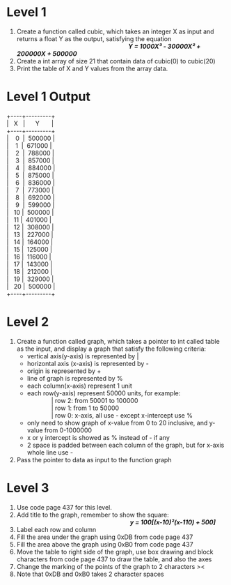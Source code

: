 # Level 1
1. Create a function called cubic, which takes an integer X as input and returns a float Y as
the output, satisfying the equation</br>
&nbsp;&nbsp;&nbsp;&nbsp;&nbsp;&nbsp;&nbsp;&nbsp;&nbsp;&nbsp;&nbsp;&nbsp;&nbsp;&nbsp;&nbsp;&nbsp;&nbsp;&nbsp;&nbsp;&nbsp;&nbsp;&nbsp;&nbsp;&nbsp;&nbsp;&nbsp;&nbsp;&nbsp;&nbsp;&nbsp;&nbsp;&nbsp;&nbsp;&nbsp;&nbsp;&nbsp;&nbsp;&nbsp;&nbsp;&nbsp;&nbsp;&nbsp;&nbsp;&nbsp;&nbsp;&nbsp;&nbsp;&nbsp;&nbsp;&nbsp;&nbsp;&nbsp;&nbsp;&nbsp;&nbsp;&nbsp;&nbsp;&nbsp;&nbsp;&nbsp;&nbsp;&nbsp;&nbsp;&nbsp;&nbsp;***Y = 1000X³ - 30000X² + 200000X + 500000***
2. Create a int array of size 21 that contain data of cubic(0) to cubic(20)
3. Print the table of X and Y values from the array data.</br>

# Level 1 Output
+----+---------+</br>
|&nbsp;&nbsp; X&nbsp;&nbsp;&nbsp;|&nbsp;&nbsp;&nbsp;&nbsp;&nbsp;   Y&nbsp; &nbsp;&nbsp;&nbsp;&nbsp;&nbsp;|</br>
+----+---------+</br>
|&nbsp;&nbsp;&nbsp;&nbsp;0&nbsp; | &nbsp;500000 |</br> 
|&nbsp;&nbsp;&nbsp;&nbsp;1&nbsp; | &nbsp;671000 |</br>
|&nbsp;&nbsp;&nbsp;&nbsp;2&nbsp; | &nbsp;788000 |</br>
|&nbsp;&nbsp;&nbsp;&nbsp;3&nbsp; | &nbsp;857000 |</br>
|&nbsp;&nbsp;&nbsp;&nbsp;4&nbsp; | &nbsp;884000 |</br>
|&nbsp;&nbsp;&nbsp;&nbsp;5&nbsp; | &nbsp;875000 |</br>
|&nbsp;&nbsp;&nbsp;&nbsp;6&nbsp; | &nbsp;836000 |</br>
|&nbsp;&nbsp;&nbsp;&nbsp;7&nbsp; | &nbsp;773000 |</br>
|&nbsp;&nbsp;&nbsp;&nbsp;8&nbsp; | &nbsp;692000 |</br>
|&nbsp;&nbsp;&nbsp;&nbsp;9&nbsp; | &nbsp;599000 |</br>
|&nbsp;&nbsp;&nbsp;10&nbsp;| &nbsp;500000 |</br>
|&nbsp;&nbsp;&nbsp;11&nbsp;| &nbsp;401000 |</br>
|&nbsp;&nbsp;&nbsp;12&nbsp;| &nbsp;308000 |</br>
|&nbsp;&nbsp;&nbsp;13&nbsp;| &nbsp;227000 |</br>
|&nbsp;&nbsp;&nbsp;14&nbsp;| &nbsp;164000 |</br>
|&nbsp;&nbsp;&nbsp;15&nbsp;| &nbsp;125000 |</br>
|&nbsp;&nbsp;&nbsp;16&nbsp;| &nbsp;116000 |</br>
|&nbsp;&nbsp;&nbsp;17&nbsp;| &nbsp;143000 |</br>
|&nbsp;&nbsp;&nbsp;18&nbsp;| &nbsp;212000 |</br>
|&nbsp;&nbsp;&nbsp;19&nbsp;| &nbsp;329000 |</br>
|&nbsp;&nbsp;&nbsp;20&nbsp;| &nbsp;500000 |</br>
+----+---------+</br>

# Level 2
1. Create a function called graph, which takes a pointer to int called table as the input, and
display a graph that satisfy the following criteria:
   - vertical axis(y-axis) is represented by |
   - horizontal axis (x-axis) is represented by -
   - origin is represented by +
   - line of graph is represented by %
   - each column(x-axis) represent 1 unit
   - each row(y-axis) represent 50000 units, for example:</br>
&nbsp;&nbsp;&nbsp;&nbsp;&nbsp;&nbsp;&nbsp;&nbsp;&nbsp;&nbsp;&nbsp;&nbsp;&nbsp;       | row 2: from 50001 to 100000</br>
&nbsp;&nbsp;&nbsp;&nbsp;&nbsp;&nbsp;&nbsp;&nbsp;&nbsp;&nbsp;&nbsp;&nbsp;&nbsp;        | row 1: from 1 to 50000</br>
&nbsp;&nbsp;&nbsp;&nbsp;&nbsp;&nbsp;&nbsp;&nbsp;&nbsp;&nbsp;&nbsp;&nbsp;&nbsp;       | row 0: x-axis, all use - except x-intercept use %</br>
   - only need to show graph of x-value from 0 to 20 inclusive, and y-value from
     0-1000000
   - x or y intercept is showed as % instead of - if any
   - 2 space is padded between each column of the graph, but for x-axis whole line use -
2. Pass the pointer to data as input to the function graph

# Level 3
  
1. Use code page 437 for this level.
2. Add title to the graph, remember to show the square:</br>
&nbsp;&nbsp;&nbsp;&nbsp;&nbsp;&nbsp;&nbsp;&nbsp;&nbsp;&nbsp;&nbsp;&nbsp;&nbsp;&nbsp;&nbsp;&nbsp;&nbsp;&nbsp;&nbsp;&nbsp;&nbsp;&nbsp;&nbsp;&nbsp;&nbsp;&nbsp;&nbsp;&nbsp;&nbsp;&nbsp;&nbsp;&nbsp;&nbsp;&nbsp;&nbsp;&nbsp;&nbsp;&nbsp;&nbsp;&nbsp;&nbsp;&nbsp;&nbsp;&nbsp;&nbsp;&nbsp;&nbsp;&nbsp;&nbsp;&nbsp;&nbsp;&nbsp;&nbsp;&nbsp;&nbsp;&nbsp;&nbsp;&nbsp;&nbsp;&nbsp;&nbsp;&nbsp;&nbsp;&nbsp;&nbsp; ***y = 100[(x-10)²(x-110) + 500]***
3. Label each row and column
4. Fill the area under the graph using 0xDB from code page 437
5. Fill the area above the graph using 0xB0 from code page 437
6. Move the table to right side of the graph, use box drawing and block characters from code
page 437 to draw the table, and also the axes
7. Change the marking of the points of the graph to 2 characters ><
8. Note that 0xDB and 0xB0 takes 2 character spaces
